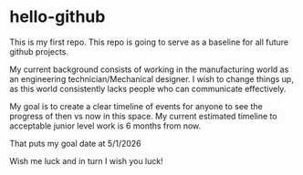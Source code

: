 # hello-github
This is my first repo.
This repo is going to serve as a baseline for all future github projects. 

My current background consists of working in the manufacturing world as an engineering technician/Mechanical designer. 
I wish to change things up, as this world consistently lacks people who can communicate effectively. 

My goal is to create a clear timeline of events for anyone to see the progress of then vs now in this space. 
My current estimated timeline to acceptable junior level work is 6 months from now. 

That puts my goal date at 5/1/2026 

Wish me luck and in turn I wish you luck! 

